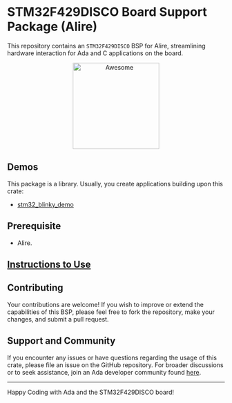# STM32F429DISCO Board Support Package (Alire)

This repository contains an `STM32F429DISCO` BSP for Alire, streamlining hardware interaction for Ada and C applications on the board.

<div align="center">
	<img width="200px"  src="https://github.com/GNAT-Academic-Program/stm32f429disco/assets/1427158/9d17c268-1e55-4f71-bb9d-8c2552e4aa2d" alt="Awesome"/>
</div>

## Demos
This package is a library. Usually, you create applications building upon this crate:
- [stm32_blinky_demo](https://github.com/GNAT-Academic-Program/stm32_blinky_demo)

## Prerequisite

- Alire.

## [Instructions to Use](https://github.com/GNAT-Academic-Program#install-alire-an-ada-package-manager)

## Contributing

Your contributions are welcome! If you wish to improve or extend the capabilities of this BSP, please feel free to fork the repository, make your changes, and submit a pull request.

## Support and Community

If you encounter any issues or have questions regarding the usage of this crate, please file an issue on the GitHub repository. 
For broader discussions or to seek assistance, join an Ada developer community found [here](https://github.com/ohenley/awesome-ada?tab=readme-ov-file#community).

---

Happy Coding with Ada and the STM32F429DISCO board!
